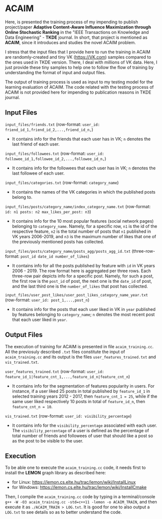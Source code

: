 # ACAIM

Here, is presented the training process of my impending to publish project/paper **Adaptive Content-Aware Influence Maximization through Online Stochastic Ranking** in the "IEEE Transactions on Knowledge and Data Engineering" - **TKDE** journal. In short, that project is mentioned as **ACAIM**, since it introduces and studies the novel ACAIM problem.

I stress that the input files that I provide here to run the training in ACAIM are randomly-created and tiny VK (https://VK.com) samples compared to the ones used in TKDE version. There, I deal with millions of VK data. Here, I just provide these tiny samples to help one to follow the flow of training by understanding the format of input and output files.

The output of training process is used as input to my testing model for the learning evaluation of ACAIM. The code related with the testing process of ACAIM is not provided here for impending to publication reasons in TKDE journal.

## Input Files

`input_files/friends.txt` (row-format: `user_id: friend_id_1,friend_id_2,...,friend_id_n,`)
* It contains info for the friends that each user has in VK; `n` denotes the last friend of each user.

`input_files/followees.txt` (row-format: `user_id: followee_id_1,followee_id_2,...,followee_id_n,`)
* It contains info for the followees that each user has in VK; `n` denotes the last followee of each user.

`input_files/categories.txt` (row-format: `category_name`)
* It contains the names of the VK categories in which the published posts belong to.

`input_files/posts/category_name/index_category_name.txt` (row-format: `id: n1 posts: n2 max_likes_per_post: n3`)
* It contains info for the 10 most popular features (social network pages) belonging to `category_name`. Namely, for a specific row, `n1` is the id of the respective feature, `n2` is the total number of posts that `n1` published in VK years 2006-2019, and `n3` is the maximum number of likes that one of the previously mentioned posts has collected.

`input_files/posts/category_name/posts_agg/posts_agg_id.txt` (three-row-format: `post_id date_id number_of_likes`)
* It contains info for all the posts published by feature with `id` in VK years 2006 - 2019. The row format here is aggregated per three rows. Each three-row pair depicts info for a specific post. Namely, for such a post, the first row is the `post_id` of post, the next one is the `date_id` of post, and the last third one is the `number_of_likes` that post has collected.

`input_files/user_post_likes/user_post_likes_category_name_year.txt` (row-format: `user_id: post_1,...,post_n`)
* It contains info for the posts that each user liked in VK in `year` published by features belonging to `category_name`; `n` denotes the most recent post that each user liked in `year`.

## Output Files

The execution of training for ACAIM is presented in file `acaim_training.cc`. All the previosuly described `.txt` files constitute the input of `acaim_training.cc` and its output is the files `user_features_trained.txt` and `vis_trained.txt`.

`user_features_trained.txt` (row-format: `user_id: feature_id_1|feature_cnt_1,...,feature_id_n|feature_cnt_n`)
* It contains info for the segmentation of features popularity in users. For instance, if a user liked 25 posts in total published by `feature_id_1` in selected training years 2012 - 2017, then `feature_cnt_1 = 25`, while if the same user liked respectively 10 posts in total of `feature_id_n`, then `feature_cnt_n = 10`.

`vis_trained.txt` (row-format: `user_id: visibility_percentage`)
* It contains info for the `visibility_percentage` associated with each user. The `visibility_percentage` of a user is defined as the percentage of total number of friends and followees of user that should like a post so as the post to be visible to the user.

## Execution

To be able one to execute the `acaim_training.cc` code, it needs first to install the **LEMON** graph library as described here:
* for Linux: https://lemon.cs.elte.hu/trac/lemon/wiki/InstallLinux
* for Windows: https://lemon.cs.elte.hu/trac/lemon/wiki/InstallCmake

Then, I compile the `acaim_training.cc` code by typing in a terminal/console `g++ -W -O3 acaim_training.cc -std=c++11 -lemon -o ACAIM_TRAIN`, and then execute it as `./ACAIM_TRAIN > LOG.txt`. It is good for one to also output a `LOG.txt` to see details so as to better understand the code.
